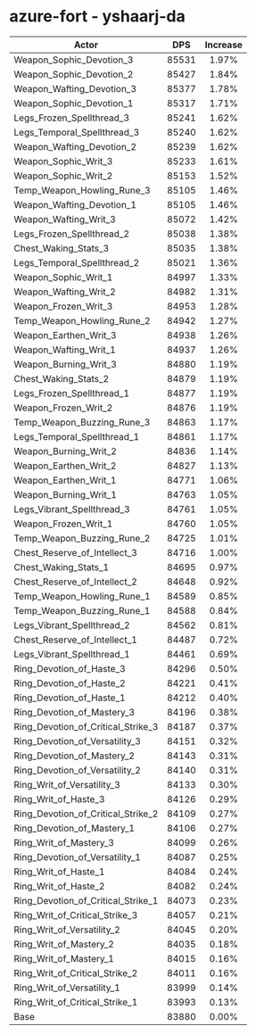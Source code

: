 # azure-fort - yshaarj-da
| Actor | DPS | Increase |
|---|:---:|:---:|
|Weapon_Sophic_Devotion_3|85531|1.97%|
|Weapon_Sophic_Devotion_2|85427|1.84%|
|Weapon_Wafting_Devotion_3|85377|1.78%|
|Weapon_Sophic_Devotion_1|85317|1.71%|
|Legs_Frozen_Spellthread_3|85241|1.62%|
|Legs_Temporal_Spellthread_3|85240|1.62%|
|Weapon_Wafting_Devotion_2|85239|1.62%|
|Weapon_Sophic_Writ_3|85233|1.61%|
|Weapon_Sophic_Writ_2|85153|1.52%|
|Temp_Weapon_Howling_Rune_3|85105|1.46%|
|Weapon_Wafting_Devotion_1|85105|1.46%|
|Weapon_Wafting_Writ_3|85072|1.42%|
|Legs_Frozen_Spellthread_2|85038|1.38%|
|Chest_Waking_Stats_3|85035|1.38%|
|Legs_Temporal_Spellthread_2|85021|1.36%|
|Weapon_Sophic_Writ_1|84997|1.33%|
|Weapon_Wafting_Writ_2|84982|1.31%|
|Weapon_Frozen_Writ_3|84953|1.28%|
|Temp_Weapon_Howling_Rune_2|84942|1.27%|
|Weapon_Earthen_Writ_3|84938|1.26%|
|Weapon_Wafting_Writ_1|84937|1.26%|
|Weapon_Burning_Writ_3|84880|1.19%|
|Chest_Waking_Stats_2|84879|1.19%|
|Legs_Frozen_Spellthread_1|84877|1.19%|
|Weapon_Frozen_Writ_2|84876|1.19%|
|Temp_Weapon_Buzzing_Rune_3|84863|1.17%|
|Legs_Temporal_Spellthread_1|84861|1.17%|
|Weapon_Burning_Writ_2|84836|1.14%|
|Weapon_Earthen_Writ_2|84827|1.13%|
|Weapon_Earthen_Writ_1|84771|1.06%|
|Weapon_Burning_Writ_1|84763|1.05%|
|Legs_Vibrant_Spellthread_3|84761|1.05%|
|Weapon_Frozen_Writ_1|84760|1.05%|
|Temp_Weapon_Buzzing_Rune_2|84725|1.01%|
|Chest_Reserve_of_Intellect_3|84716|1.00%|
|Chest_Waking_Stats_1|84695|0.97%|
|Chest_Reserve_of_Intellect_2|84648|0.92%|
|Temp_Weapon_Howling_Rune_1|84589|0.85%|
|Temp_Weapon_Buzzing_Rune_1|84588|0.84%|
|Legs_Vibrant_Spellthread_2|84562|0.81%|
|Chest_Reserve_of_Intellect_1|84487|0.72%|
|Legs_Vibrant_Spellthread_1|84461|0.69%|
|Ring_Devotion_of_Haste_3|84296|0.50%|
|Ring_Devotion_of_Haste_2|84221|0.41%|
|Ring_Devotion_of_Haste_1|84212|0.40%|
|Ring_Devotion_of_Mastery_3|84196|0.38%|
|Ring_Devotion_of_Critical_Strike_3|84187|0.37%|
|Ring_Devotion_of_Versatility_3|84151|0.32%|
|Ring_Devotion_of_Mastery_2|84143|0.31%|
|Ring_Devotion_of_Versatility_2|84140|0.31%|
|Ring_Writ_of_Versatility_3|84133|0.30%|
|Ring_Writ_of_Haste_3|84126|0.29%|
|Ring_Devotion_of_Critical_Strike_2|84109|0.27%|
|Ring_Devotion_of_Mastery_1|84106|0.27%|
|Ring_Writ_of_Mastery_3|84099|0.26%|
|Ring_Devotion_of_Versatility_1|84087|0.25%|
|Ring_Writ_of_Haste_1|84084|0.24%|
|Ring_Writ_of_Haste_2|84082|0.24%|
|Ring_Devotion_of_Critical_Strike_1|84073|0.23%|
|Ring_Writ_of_Critical_Strike_3|84057|0.21%|
|Ring_Writ_of_Versatility_2|84045|0.20%|
|Ring_Writ_of_Mastery_2|84035|0.18%|
|Ring_Writ_of_Mastery_1|84015|0.16%|
|Ring_Writ_of_Critical_Strike_2|84011|0.16%|
|Ring_Writ_of_Versatility_1|83999|0.14%|
|Ring_Writ_of_Critical_Strike_1|83993|0.13%|
|Base|83880|0.00%|
